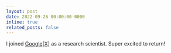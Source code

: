 ```yaml
---
layout: post
date: 2022-09-26 00:00:00-0000
inline: true
related_posts: false
---
```


I joined [Google\[X\]](https://x.company) as a research scientist. Super excited to return!